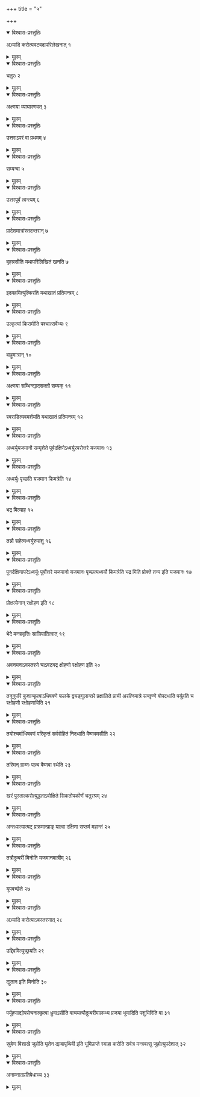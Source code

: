 +++
title = "५"

+++


<details open><summary>विश्वास-प्रस्तुतिः</summary>

अभ्र्यादि करोत्यवटवदापरिलेखनात् १
</details>

<details><summary>मूलम्</summary>

अभ्र्यादि करोत्यवटवदापरिलेखनात् १
</details>


<details open><summary>विश्वास-प्रस्तुतिः</summary>

चतुरः २
</details>

<details><summary>मूलम्</summary>

चतुरः २
</details>


<details open><summary>विश्वास-प्रस्तुतिः</summary>

अक्ष्णया व्याघारणवत् ३
</details>

<details><summary>मूलम्</summary>

अक्ष्णया व्याघारणवत् ३
</details>


<details open><summary>विश्वास-प्रस्तुतिः</summary>

उत्तराऽपरं वा प्रथमम् ४
</details>

<details><summary>मूलम्</summary>

उत्तराऽपरं वा प्रथमम् ४
</details>


<details open><summary>विश्वास-प्रस्तुतिः</summary>

सम्यग्वा ५
</details>

<details><summary>मूलम्</summary>

सम्यग्वा ५
</details>


<details open><summary>विश्वास-प्रस्तुतिः</summary>

उत्तरपूर्वं त्वन्त्यम् ६
</details>

<details><summary>मूलम्</summary>

उत्तरपूर्वं त्वन्त्यम् ६
</details>


<details open><summary>विश्वास-प्रस्तुतिः</summary>

प्रादेशमात्रांस्तदन्तरान् ७
</details>

<details><summary>मूलम्</summary>

प्रादेशमात्रांस्तदन्तरान् ७
</details>


<details open><summary>विश्वास-प्रस्तुतिः</summary>

बृहन्नसीति यथापरिलिखितं खनति ७
</details>

<details><summary>मूलम्</summary>

बृहन्नसीति यथापरिलिखितं खनति ७
</details>


<details open><summary>विश्वास-प्रस्तुतिः</summary>

इदमहमित्युत्किरति यथाखातं प्रतिमन्त्रम् ८
</details>

<details><summary>मूलम्</summary>

इदमहमित्युत्किरति यथाखातं प्रतिमन्त्रम् ८
</details>


<details open><summary>विश्वास-प्रस्तुतिः</summary>

उत्कृत्यां किरामीति पश्चात्सर्वेभ्यः ९
</details>

<details><summary>मूलम्</summary>

उत्कृत्यां किरामीति पश्चात्सर्वेभ्यः ९
</details>


<details open><summary>विश्वास-प्रस्तुतिः</summary>

बाहुमात्रान् १०
</details>

<details><summary>मूलम्</summary>

बाहुमात्रान् १०
</details>


<details open><summary>विश्वास-प्रस्तुतिः</summary>

अक्ष्णया सम्भिन्द्यादशक्तौ सम्यक् ११
</details>

<details><summary>मूलम्</summary>

अक्ष्णया सम्भिन्द्यादशक्तौ सम्यक् ११
</details>


<details open><summary>विश्वास-प्रस्तुतिः</summary>

स्वराडित्यवमर्शयति यथाखातं प्रतिमन्त्रम् १२
</details>

<details><summary>मूलम्</summary>

स्वराडित्यवमर्शयति यथाखातं प्रतिमन्त्रम् १२
</details>


<details open><summary>विश्वास-प्रस्तुतिः</summary>

अध्वर्युयजमानौ सम्मृशेते पूर्वदक्षिणेऽध्वर्युरपरोत्तरे यजमानः १३
</details>

<details><summary>मूलम्</summary>

अध्वर्युयजमानौ सम्मृशेते पूर्वदक्षिणेऽध्वर्युरपरोत्तरे यजमानः १३
</details>


<details open><summary>विश्वास-प्रस्तुतिः</summary>

अध्वर्युः पृच्छति यजमान किमत्रेति १४
</details>

<details><summary>मूलम्</summary>

अध्वर्युः पृच्छति यजमान किमत्रेति १४
</details>


<details open><summary>विश्वास-प्रस्तुतिः</summary>

भद्र मित्याह १५
</details>

<details><summary>मूलम्</summary>

भद्र मित्याह १५
</details>


<details open><summary>विश्वास-प्रस्तुतिः</summary>

तन्नौ सहेत्यध्वर्युरुपांशु १६
</details>

<details><summary>मूलम्</summary>

तन्नौ सहेत्यध्वर्युरुपांशु १६
</details>


<details open><summary>विश्वास-प्रस्तुतिः</summary>

पुनर्दक्षिणापरेऽध्वर्युः पूर्वोत्तरे यजमानो यजमानः पृच्छत्यध्वर्यो किमत्रेति भद्र मिति प्रोक्ते तन्म इति यजमानः १७
</details>

<details><summary>मूलम्</summary>

पुनर्दक्षिणापरेऽध्वर्युः पूर्वोत्तरे यजमानो यजमानः पृच्छत्यध्वर्यो किमत्रेति भद्र मिति प्रोक्ते तन्म इति यजमानः १७
</details>


<details open><summary>विश्वास-प्रस्तुतिः</summary>

प्रोक्षत्येनान् रक्षोहण इति १८
</details>

<details><summary>मूलम्</summary>

प्रोक्षत्येनान् रक्षोहण इति १८
</details>


<details open><summary>विश्वास-प्रस्तुतिः</summary>

भेदे मन्त्रावृत्तिः सान्निपातित्वात् १९
</details>

<details><summary>मूलम्</summary>

भेदे मन्त्रावृत्तिः सान्निपातित्वात् १९
</details>


<details open><summary>विश्वास-प्रस्तुतिः</summary>

अवनयनाऽवस्तरणे चाऽवटवद्र क्षोहणो रक्षोहण इति २०
</details>

<details><summary>मूलम्</summary>

अवनयनाऽवस्तरणे चाऽवटवद्र क्षोहणो रक्षोहण इति २०
</details>


<details open><summary>विश्वास-प्रस्तुतिः</summary>

तनूनुपरि कुशान्कृत्वाऽधिषवणे फलके द्व्यङ्गुलान्तरे प्रक्षालिते प्राची अरत्निमात्रे सन्तृण्णे वोपदधाति पर्यूहति च रक्षोहणौ रक्षोहणाविति २१
</details>

<details><summary>मूलम्</summary>

तनूनुपरि कुशान्कृत्वाऽधिषवणे फलके द्व्यङ्गुलान्तरे प्रक्षालिते प्राची अरत्निमात्रे सन्तृण्णे वोपदधाति पर्यूहति च रक्षोहणौ रक्षोहणाविति २१
</details>


<details open><summary>विश्वास-प्रस्तुतिः</summary>

तयोश्चर्माधिषवणं परिकृत्तं सर्वरोहितं निदधाति वैष्णवमसीति २२
</details>

<details><summary>मूलम्</summary>

तयोश्चर्माधिषवणं परिकृत्तं सर्वरोहितं निदधाति वैष्णवमसीति २२
</details>


<details open><summary>विश्वास-प्रस्तुतिः</summary>

तस्मिन् ग्राव्णः पञ्च वैष्णवा स्थेति २३
</details>

<details><summary>मूलम्</summary>

तस्मिन् ग्राव्णः पञ्च वैष्णवा स्थेति २३
</details>


<details open><summary>विश्वास-प्रस्तुतिः</summary>

खरं पुस्तात्करोत्युद्धताऽवोक्षिते सिकतोपकीर्णं चतुरश्रम् २४
</details>

<details><summary>मूलम्</summary>

खरं पुस्तात्करोत्युद्धताऽवोक्षिते सिकतोपकीर्णं चतुरश्रम् २४
</details>


<details open><summary>विश्वास-प्रस्तुतिः</summary>

अन्तःपात्यात्षट् प्रक्रमान्प्राङ् यात्वा दक्षिणा सप्तमं महान्तं २५
</details>

<details><summary>मूलम्</summary>

अन्तःपात्यात्षट् प्रक्रमान्प्राङ् यात्वा दक्षिणा सप्तमं महान्तं २५
</details>


<details open><summary>विश्वास-प्रस्तुतिः</summary>

तत्रौदुम्बरीं मिनोति यजमानमात्रीम् २६
</details>

<details><summary>मूलम्</summary>

तत्रौदुम्बरीं मिनोति यजमानमात्रीम् २६
</details>


<details open><summary>विश्वास-प्रस्तुतिः</summary>

यूपवच्छेते २७
</details>

<details><summary>मूलम्</summary>

यूपवच्छेते २७
</details>


<details open><summary>विश्वास-प्रस्तुतिः</summary>

अभ्र्यादि करोत्याऽवस्तरणात् २८
</details>

<details><summary>मूलम्</summary>

अभ्र्यादि करोत्याऽवस्तरणात् २८
</details>


<details open><summary>विश्वास-प्रस्तुतिः</summary>

उद्दिवमित्युच्छ्रयति २९
</details>

<details><summary>मूलम्</summary>

उद्दिवमित्युच्छ्रयति २९
</details>


<details open><summary>विश्वास-प्रस्तुतिः</summary>

द्युतान इति मिनोति ३०
</details>

<details><summary>मूलम्</summary>

द्युतान इति मिनोति ३०
</details>


<details open><summary>विश्वास-प्रस्तुतिः</summary>

पर्यूहणाद्योपसेचनात्कृत्वा ध्रुवाऽसीति वाचयत्यौदुम्बरीमालम्भ्य प्रजया भूयादिति पशुभिरिति वा ३१
</details>

<details><summary>मूलम्</summary>

पर्यूहणाद्योपसेचनात्कृत्वा ध्रुवाऽसीति वाचयत्यौदुम्बरीमालम्भ्य प्रजया भूयादिति पशुभिरिति वा ३१
</details>


<details open><summary>विश्वास-प्रस्तुतिः</summary>

स्रुवेण विशाखे जुहोति घृतेन द्यावापृथिवी इति भूमिप्राप्ते स्वाहा करोति सर्वत्र मन्त्रवत्सु जुहोत्युपदेशात् ३२
</details>

<details><summary>मूलम्</summary>

स्रुवेण विशाखे जुहोति घृतेन द्यावापृथिवी इति भूमिप्राप्ते स्वाहा करोति सर्वत्र मन्त्रवत्सु जुहोत्युपदेशात् ३२
</details>


<details open><summary>विश्वास-प्रस्तुतिः</summary>

अनाम्नातप्रतिषेधाच्च ३३
</details>

<details><summary>मूलम्</summary>

अनाम्नातप्रतिषेधाच्च ३३
</details>
